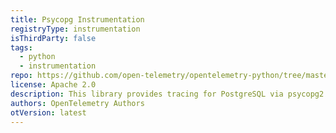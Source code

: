 ```yaml
---
title: Psycopg Instrumentation
registryType: instrumentation
isThirdParty: false
tags:
  - python
  - instrumentation
repo: https://github.com/open-telemetry/opentelemetry-python/tree/master/ext/opentelemetry-ext-psycopg2
license: Apache 2.0
description: This library provides tracing for PostgreSQL via psycopg2.
authors: OpenTelemetry Authors
otVersion: latest
---
```

